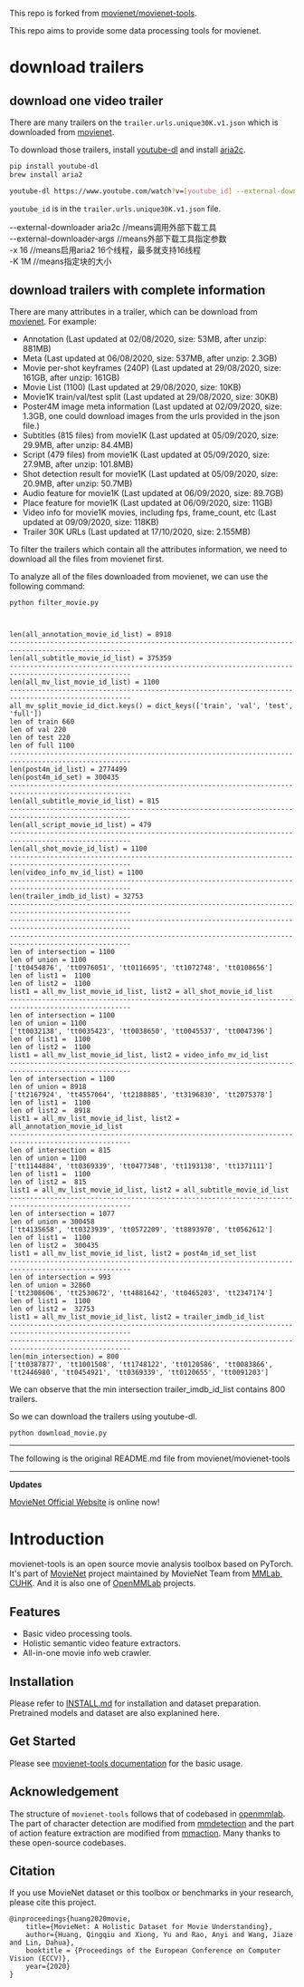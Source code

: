 This repo is forked from [movienet/movienet-tools](https://github.com/movienet/movienet-tools).

This repo aims to provide some data processing tools for movienet.

# download trailers
## download one video trailer

There are many trailers on the `trailer.urls.unique30K.v1.json` which is downloaded from [movienet](http://movienet.site/#).

To download those trailers, install [youtube-dl](https://youtube-dl.org/) and install [aria2c](https://github.com/aria2/aria2).

```bash
pip install youtube-dl
brew install aria2

youtube-dl https://www.youtube.com/watch?v=[youtube_id] --external-downloader aria2c --external-downloader-args "-x 16  -k 1M"
```
`youtube_id` is in the `trailer.urls.unique30K.v1.json` file.

--external-downloader aria2c //means调用外部下载工具  
--external-downloader-args //means外部下载工具指定参数  
-x 16 //means启用aria2 16个线程，最多就支持16线程  
-K 1M //means指定块的大小  


## download trailers with complete information

There are many attributes in a trailer, which can be download from [movienet](http://movienet.site/#).
For example:
- Annotation (Last updated at 02/08/2020, size: 53MB, after unzip: 881MB)
- Meta (Last updated at 06/08/2020, size: 537MB, after unzip: 2.3GB)
- Movie per-shot keyframes (240P) (Last updated at 29/08/2020, size: 161GB, after unzip: 161GB)
- Movie List (1100) (Last updated at 29/08/2020, size: 10KB) 
- Movie1K train/val/test split (Last updated at 29/08/2020, size: 30KB)
- Poster4M image meta information (Last updated at 02/09/2020, size: 1.3GB, one could download images from the urls provided in the json file.)
- Subtitles (815 files) from movie1K (Last updated at 05/09/2020, size: 29.9MB, after unzip: 84.4MB)
- Script (479 files) from movie1K (Last updated at 05/09/2020, size: 27.9MB, after unzip: 101.8MB)
- Shot detection result for movie1K (Last updated at 05/09/2020, size: 20.9MB, after unzip: 50.7MB)
- Audio feature for movie1K (Last updated at 06/09/2020, size: 89.7GB)
- Place feature for movie1K (Last updated at 06/09/2020, size: 11GB)
- Video info for movie1K movies, including fps, frame_count, etc (Last updated at 09/09/2020, size: 118KB)
- Trailer 30K URLs (Last updated at 17/10/2020, size: 2.155MB)  

To filter the trailers which contain all the attributes information, we need to download all the files from movienet first.

To analyze all of the files downloaded from movienet, we can use the following command:
 
```
python filter_movie.py



len(all_annotation_movie_id_list) = 8918
----------------------------------------------------------------------------------------------------
len(all_subtitle_movie_id_list) = 375359
----------------------------------------------------------------------------------------------------
len(all_mv_list_movie_id_list) = 1100
----------------------------------------------------------------------------------------------------
all_mv_split_movie_id_dict.keys() = dict_keys(['train', 'val', 'test', 'full'])
len of train 660
len of val 220
len of test 220
len of full 1100
----------------------------------------------------------------------------------------------------
len(post4m_id_list) = 2774499
len(post4m_id_set) = 300435
----------------------------------------------------------------------------------------------------
len(all_subtitle_movie_id_list) = 815
----------------------------------------------------------------------------------------------------
len(all_script_movie_id_list) = 479
----------------------------------------------------------------------------------------------------
len(all_shot_movie_id_list) = 1100
----------------------------------------------------------------------------------------------------
len(video_info_mv_id_list) = 1100
----------------------------------------------------------------------------------------------------
len(trailer_imdb_id_list) = 32753
----------------------------------------------------------------------------------------------------
----------------------------------------------------------------------------------------------------
----------------------------------------------------------------------------------------------------
len of intersection = 1100
len of union = 1100
['tt0454876', 'tt0976051', 'tt0116695', 'tt1072748', 'tt0108656']
len of list1 =  1100
len of list2 =  1100
list1 = all_mv_list_movie_id_list, list2 = all_shot_movie_id_list
----------------------------------------------------------------------------------------------------
len of intersection = 1100
len of union = 1100
['tt0032138', 'tt0035423', 'tt0038650', 'tt0045537', 'tt0047396']
len of list1 =  1100
len of list2 =  1100
list1 = all_mv_list_movie_id_list, list2 = video_info_mv_id_list
----------------------------------------------------------------------------------------------------
len of intersection = 1100
len of union = 8918
['tt2167924', 'tt4557064', 'tt2188885', 'tt3196830', 'tt2075378']
len of list1 =  1100
len of list2 =  8918
list1 = all_mv_list_movie_id_list, list2 = all_annotation_movie_id_list
----------------------------------------------------------------------------------------------------
len of intersection = 815
len of union = 1100
['tt1144884', 'tt0369339', 'tt0477348', 'tt1193138', 'tt1371111']
len of list1 =  1100
len of list2 =  815
list1 = all_mv_list_movie_id_list, list2 = all_subtitle_movie_id_list
----------------------------------------------------------------------------------------------------
len of intersection = 1077
len of union = 300458
['tt4135658', 'tt0323939', 'tt0572209', 'tt8893970', 'tt0562612']
len of list1 =  1100
len of list2 =  300435
list1 = all_mv_list_movie_id_list, list2 = post4m_id_set_list
----------------------------------------------------------------------------------------------------
len of intersection = 993
len of union = 32860
['tt2308606', 'tt2530672', 'tt4881642', 'tt0465203', 'tt2347174']
len of list1 =  1100
len of list2 =  32753
list1 = all_mv_list_movie_id_list, list2 = trailer_imdb_id_list
----------------------------------------------------------------------------------------------------
----------------------------------------------------------------------------------------------------
len(min_intersection) = 800
['tt0387877', 'tt1001508', 'tt1748122', 'tt0120586', 'tt0083866', 'tt2446980', 'tt0454921', 'tt0369339', 'tt0120655', 'tt0091203']

```
We can observe that the min intersection trailer_imdb_id_list contains 800 trailers.

So we can download the trailers using youtube-dl.

```
python download_movie.py
```



------
The following is the original README.md file from movienet/movienet-tools


-------



**Updates**

[MovieNet Official Website](http://movienet.site/) is online now!

# Introduction
movienet-tools is an open source movie analysis toolbox based on PyTorch.
It's part of [MovieNet](http://movienet.site/) project maintained by MovieNet Team from [MMLab, CUHK](http://mmlab.ie.cuhk.edu.hk).
And it is also one of [OpenMMLab](https://open-mmlab.github.io/index.html) projects.

## Features
- Basic video processing tools.
- Holistic semantic video feature extractors.
- All-in-one movie info web crawler.

## Installation
Please refer to [INSTALL.md](docs/INSTALL.md) for installation and dataset preparation. Pretrained models and dataset are also explanined here.

## Get Started
Please see [movienet-tools documentation](http://docs.movienet.site/movie-toolbox/tools) for the basic usage.

## Acknowledgement
The structure of ``movienet-tools`` follows that of codebased in [openmmlab](https://github.com/open-mmlab).
The part of character detection are modified from [mmdetection](https://github.com/open-mmlab/mmdetection)
and the part of action feature extraction are modified from [mmaction](https://github.com/open-mmlab/mmaction).
Many thanks to these open-source codebases.

## Citation
If you use MovieNet dataset or this toolbox or benchmarks in your research, please cite this project.
```
@inproceedings{huang2020movie,
	title={MovieNet: A Holistic Dataset for Movie Understanding},
	author={Huang, Qingqiu and Xiong, Yu and Rao, Anyi and Wang, Jiaze and Lin, Dahua},
	booktitle = {Proceedings of the European Conference on Computer Vision (ECCV)}, 
	year={2020}
}
```
